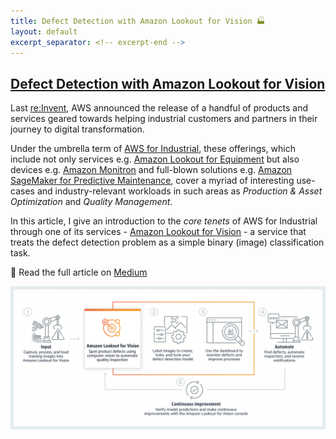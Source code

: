 ```yaml
---
title: Defect Detection with Amazon Lookout for Vision 🏭
layout: default
excerpt_separator: <!-- excerpt-end -->
---
```


## [Defect Detection with Amazon Lookout for Vision](https://medium.com/@joao.galego/defect-detection-with-amazon-lookout-for-vision-58184badfcb5)

Last [re:Invent](https://reinvent.awsevents.com/), AWS announced the release of a handful of products and services geared towards helping industrial customers and partners in their journey to digital transformation.

Under the umbrella term of [AWS for Industrial](https://aws.amazon.com/industrial/), these offerings, which include not only services e.g. [Amazon Lookout for Equipment](https://aws.amazon.com/lookout-for-equipment/) but also devices e.g. [Amazon Monitron](https://aws.amazon.com/monitron/) and full-blown solutions e.g. [Amazon SageMaker for Predictive Maintenance](https://aws.amazon.com/solutions/implementations/predictive-maintenance-using-machine-learning/), cover a myriad of interesting use-cases and industry-relevant workloads in such areas as *Production & Asset Optimization* and *Quality Management*.

<!-- excerpt-start -->

In this article, I give an introduction to the *core tenets* of AWS for Industrial through one of its services - [Amazon Lookout for Vision](https://aws.amazon.com/lookout-for-vision/) - a service that treats the defect detection problem as a simple binary (image) classification task.

📝 Read the full article on [Medium](https://medium.com/@joao.galego/defect-detection-with-amazon-lookout-for-vision-58184badfcb5)

<!-- excerpt-end -->

<img src="/assets/images/amazon_lookout_for_vision.png" width="700"/>